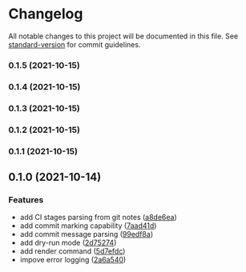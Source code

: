 # Changelog

All notable changes to this project will be documented in this file. See [standard-version](https://github.com/conventional-changelog/standard-version) for commit guidelines.

### 0.1.5 (2021-10-15)

### 0.1.4 (2021-10-15)

### 0.1.3 (2021-10-15)

### 0.1.2 (2021-10-15)

### 0.1.1 (2021-10-15)

## 0.1.0 (2021-10-14)


### Features

* add CI stages parsing from git notes ([a8de6ea](https://github.com/mstream/ci-toolkit/commit/a8de6ea1e18b3ea6e49fc2066f2d5356925a16b2))
* add commit marking capability ([7aad41d](https://github.com/mstream/ci-toolkit/commit/7aad41d2984f154ca90f8a82a5b644b3b1479560))
* add commit message parsing ([99edf8a](https://github.com/mstream/ci-toolkit/commit/99edf8a4e5e9175a85b8f1912eb39716705247a9))
* add dry-run mode ([2d75274](https://github.com/mstream/ci-toolkit/commit/2d752741d4971061b263a7aca43c64346adab02d))
* add render command ([5d7efdc](https://github.com/mstream/ci-toolkit/commit/5d7efdc1a20986a2b2152809f741be820bfcf007))
* impove error logging ([2a6a540](https://github.com/mstream/ci-toolkit/commit/2a6a54080c0fb44899a398536e3e8693af80b732))
